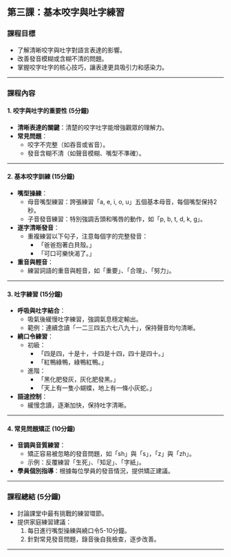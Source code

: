 ## 第三課：基本咬字與吐字練習  

### 課程目標  
- 了解清晰咬字與吐字對語言表達的影響。  
- 改善發音模糊或含糊不清的問題。  
- 掌握咬字吐字的核心技巧，讓表達更具吸引力和感染力。  

---

### 課程內容  

#### 1. **咬字與吐字的重要性 (5分鐘)**  
- **清晰表達的關鍵**：清楚的咬字吐字能增強觀眾的理解力。  
- **常見問題**：  
  - 咬字不完整（如吞音或省音）。  
  - 發音含糊不清（如聲音模糊、嘴型不準確）。  

---

#### 2. **基本咬字訓練 (15分鐘)**  
- **嘴型操練**：  
  - 母音嘴型練習：誇張練習「a, e, i, o, u」五個基本母音，每個嘴型保持2秒。  
  - 子音發音練習：特別強調舌頭和嘴唇的動作，如「p, b, t, d, k, g」。  
- **逐字清晰發音**：  
  - 重複練習以下句子，注意每個字的完整發音：  
    - 「爸爸抱著白貝殼。」  
    - 「可口可樂快渴了。」  
- **重音與輕音**：  
  - 練習詞語的重音與輕音，如「重要」、「合理」、「努力」。  

---

#### 3. **吐字練習 (15分鐘)**  
- **呼吸與吐字結合**：  
  - 吸氣後緩慢吐字練習，強調氣息穩定輸出。  
  - 範例：連續念讀「一二三四五六七八九十」，保持聲音均勻清晰。  
- **繞口令練習**：  
  - 初級：  
    - 「四是四，十是十，十四是十四，四十是四十。」  
    - 「紅鴨綠鴨，綠鴨紅鴨。」  
  - 進階：  
    - 「黑化肥發灰，灰化肥發黑。」  
    - 「天上有一隻小蝴蝶，地上有一條小灰蛇。」  
- **語速控制**：  
  - 緩慢念讀，逐漸加快，保持吐字清晰。  

---

#### 4. **常見問題矯正 (10分鐘)**  
- **音調與音質練習**：  
  - 矯正容易被忽略的發音問題，如「sh」與「s」，「z」與「zh」。  
  - 示例：反覆練習「生死」、「知足」、「字紙」。  
- **學員個別指導**：根據每位學員的發音情況，提供矯正建議。  

---

### 課程總結 (5分鐘)  
- 討論課堂中最有挑戰的練習環節。  
- 提供家庭練習建議：  
  1. 每日進行嘴型操練與繞口令5-10分鐘。  
  2. 針對常見發音問題，錄音後自我檢查，逐步改善。  

---
